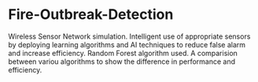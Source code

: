 # Fire-Outbreak-Detection
Wireless Sensor Network simulation.
Intelligent use of appropriate sensors by deploying learning algorithms and AI techniques to reduce false alarm and increase efficiency.
Random Forest algorithm used.
A comparision between variou algorithms to show the difference in performance and efficiency.
